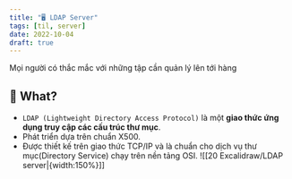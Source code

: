 ```yaml
---
title: "🖥️ LDAP Server"
tags: [til, server]
date: 2022-10-04
draft: true
---
```


Mọi người có thắc mắc với những tập  cần quản lý lên tới hàng 

## 🌿 What?
- `LDAP (Lightweight Directory Access Protocol)` là một **giao thức ứng dụng truy cập các cấu trúc thư mục**.
-  Phát triển dựa trên chuẩn X500.
- Được thiết kế trên giao thức TCP/IP và là chuẩn cho dịch vụ thư mục(Directory Service) chạy trên nền tảng OSI.
![[20 Excalidraw/LDAP server|{width:150%}]]

